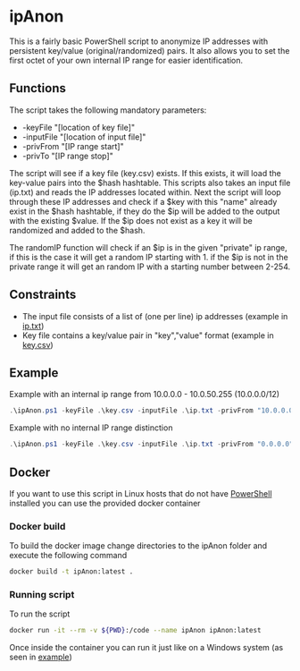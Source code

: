 # ipAnon
This is a fairly basic PowerShell script to anonymize IP addresses with persistent key/value (original/randomized) pairs. It also allows you to set the first octet of your own internal IP range for easier identification.

## Functions
The script takes the following mandatory parameters:
* -keyFile "[location of key file]"
* -inputFile "[location of input file]"
* -privFrom "[IP range start]"
* -privTo "[IP range stop]"


The script will see if a key file (key.csv) exists. If this exists, it will load the key-value pairs into the $hash hashtable. This scripts also takes an input file (ip.txt) and reads the IP addresses located within. Next the script will loop through these IP addresses and check if a $key with this "name" already exist in the $hash hashtable, if they do the $ip will be added to the output with the existing $value. If the $ip does not exist as a key it will be randomized and added to the $hash.

The randomIP function will check if an $ip is in the given "private" ip range, if this is the case it will get a random IP starting with 1. if the $ip is not in the private range it will get an random IP with a starting number between 2-254.

## Constraints
* The input file consists of a list of (one per line) ip addresses (example in [ip.txt](ip.txt))
* Key file contains a key/value pair in "key","value" format (example in [key.csv](key.csv))


## Example
Example with an internal ip range from 10.0.0.0 - 10.0.50.255 (10.0.0.0/12)
```powershell
.\ipAnon.ps1 -keyFile .\key.csv -inputFile .\ip.txt -privFrom "10.0.0.0" -privTo "10.0.63.255"
```

Example with no internal IP range distinction
```powershell
.\ipAnon.ps1 -keyFile .\key.csv -inputFile .\ip.txt -privFrom "0.0.0.0" -privTo "0.0.0.0"
```

## Docker
If you want to use this script in Linux hosts that do not have [PowerShell](https://docs.microsoft.com/en-us/powershell/scripting/install/installing-powershell-on-linux?view=powershell-7.2) installed you can use the provided docker container

### Docker build
To build the docker image change directories to the ipAnon folder and execute the following command
```bash
docker build -t ipAnon:latest .
```

### Running script
To run the script
```bash
docker run -it --rm -v ${PWD}:/code --name ipAnon ipAnon:latest
```

Once inside the container you can run it just like on a Windows system (as seen in [example](#example))